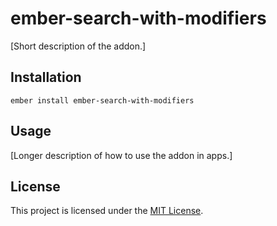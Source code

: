 ember-search-with-modifiers
==============================================================================

[Short description of the addon.]

Installation
------------------------------------------------------------------------------

```
ember install ember-search-with-modifiers
```


Usage
------------------------------------------------------------------------------

[Longer description of how to use the addon in apps.]


License
------------------------------------------------------------------------------

This project is licensed under the [MIT License](LICENSE.md).
